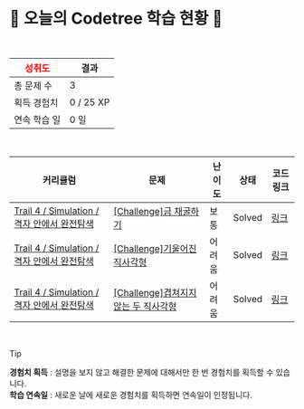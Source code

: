 # 🌲 오늘의 Codetree 학습 현황 🌲

<br />

| <span style="color:red;display:block;text-align:center;"> **성취도**</span> | 결과 |
|---|---|
| 총 문제 수 | 3 |
| 획득 경험치 | 0 / 25 XP |
| 연속 학습 일 | 0 일 |

<br />

|커리큘럼|문제|난이도|상태|코드 링크|
|---|---|---|---|---|
|[Trail 4 / Simulation / 격자 안에서 완전탐색](https://https://en.codetree.ai/trail-info/intermediate-low/)|[[Challenge]금 채굴하기](https://https://en.codetree.ai/trails/complete/curated-cards/challenge-gold-mining/)|보통|Solved|[링크](https://github.com/raon37910/code-tree-java/blob/main/250111/%EA%B8%88%20%EC%B1%84%EA%B5%B4%ED%95%98%EA%B8%B0/gold-mining.java)|
|[Trail 4 / Simulation / 격자 안에서 완전탐색](https://https://en.codetree.ai/trail-info/intermediate-low/)|[[Challenge]기울어진 직사각형](https://https://en.codetree.ai/trails/complete/curated-cards/challenge-slanted-rectangle/)|어려움|Solved|[링크](https://github.com/raon37910/code-tree-java/blob/main/250111/%EA%B8%B0%EC%9A%B8%EC%96%B4%EC%A7%84%20%EC%A7%81%EC%82%AC%EA%B0%81%ED%98%95/slanted-rectangle.java)|
|[Trail 4 / Simulation / 격자 안에서 완전탐색](https://https://en.codetree.ai/trail-info/intermediate-low/)|[[Challenge]겹쳐지지 않는 두 직사각형](https://https://en.codetree.ai/trails/complete/curated-cards/challenge-non-overlapping-two-rectangles/)|어려움|Solved|[링크](https://github.com/raon37910/code-tree-java/blob/main/250111/%EA%B2%B9%EC%B3%90%EC%A7%80%EC%A7%80%20%EC%95%8A%EB%8A%94%20%EB%91%90%20%EC%A7%81%EC%82%AC%EA%B0%81%ED%98%95/non-overlapping-two-rectangles.java)|


<br />

> [!TIP]
> **경험치 획득** : 설명을 보지 않고 해결한 문제에 대해서만 한 번 경험치를 획득할 수 있습니다.  
> **학습 연속일** : 새로운 날에 새로운 경험치를 획득하면 연속일이 인정됩니다.

